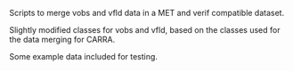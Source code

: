 Scripts to merge vobs and vfld data in a MET and verif compatible
dataset.

Slightly modified classes for vobs and vfld, based
on the classes used for the data merging for CARRA.

Some example data included for testing.

